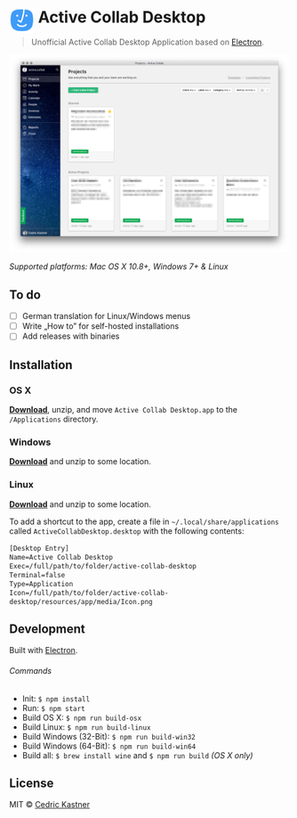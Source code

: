 # <img src="media/Icon.png" width="45" align="left">&nbsp;Active Collab Desktop

> Unofficial Active Collab Desktop Application based on [Electron](https://github.com/atom/electron).

[![](media/Screenshot.png)](https://github.com/nurtext/active-collab-desktop/releases/latest)

*Supported platforms: Mac OS X 10.8+, Windows 7+ & Linux*

## To do

- [ ] German translation for Linux/Windows menus
- [ ] Write „How to” for self-hosted installations
- [ ] Add releases with binaries

## Installation

### OS X

[**Download**](https://github.com/nurtext/active-collab-desktop/releases/latest), unzip, and move `Active Collab Desktop.app` to the `/Applications` directory.

### Windows

[**Download**](https://github.com/nurtext/active-collab-desktop/releases/latest) and unzip to some location.

### Linux

[**Download**](https://github.com/nurtext/active-collab-desktop/releases/latest) and unzip to some location.

To add a shortcut to the app, create a file in `~/.local/share/applications` called `ActiveCollabDesktop.desktop` with the following contents:

```
[Desktop Entry]
Name=Active Collab Desktop
Exec=/full/path/to/folder/active-collab-desktop
Terminal=false
Type=Application
Icon=/full/path/to/folder/active-collab-desktop/resources/app/media/Icon.png
```

## Development

Built with [Electron](http://electron.atom.io).

###### Commands

- Init: `$ npm install`
- Run: `$ npm start`
- Build OS X: `$ npm run build-osx`
- Build Linux: `$ npm run build-linux`
- Build Windows (32-Bit): `$ npm run build-win32`
- Build Windows (64-Bit): `$ npm run build-win64`
- Build all: `$ brew install wine` and `$ npm run build` *(OS X only)*


## License

MIT © [Cedric Kastner](http://github.com/nurtext)
